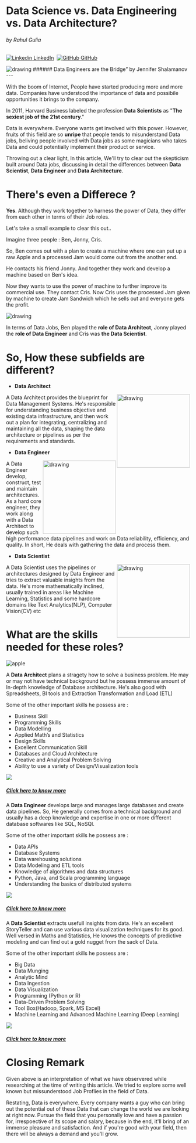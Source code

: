 # Data Science vs. Data Engineering vs. Data Architecture?

###### by Rahul Gulia
[![Linkedin](https://i.stack.imgur.com/gVE0j.png) LinkedIn](https://www.linkedin.com/in/rahulgulia/) &nbsp;[![GitHub](https://i.stack.imgur.com/tskMh.png) GitHub](https://github.com/RsTaK)


<img src="images\Data-Engineer_Graphic.png" alt="drawing"/>
###### Data Engineers are the Bridge” by Jennifer Shalamanov
---
<p style="text-align: left; width: 100%;" >
With the boom of Internet, People have started producing more and more data. Companies have understood the importance of data and possibile opportunities it brings to the company. 

In 2011, Harvard Business labeled the profession **Data Scientists** as "**The sexiest job of the 21st century**."
 
Data is everywhere. Everyone wants get involved with this power. However, fruits of this field are so **unripe** that people tends to misunderstand Data jobs, beliving people involved with Data jobs as some magicians who takes Data and could potentially implement their product or service.

Throwing out a clear light, In this article, We'll try to clear out the skepticism built around Data jobs, discussing in detail the differences between **Data Scientist**, **Data Engineer** and **Data Architecture**.
</p>

# There's even a Differece ?

<p style="text-align: left; width: 100%;">

**Yes**. Although they work together to harness the power of Data, they differ from each other in terms of their Job roles.

Let's take a small example to clear this out..

Imagine three people : Ben, Jonny, Cris.

So, Ben comes out with a plan to create a machine where one can put up a raw Apple and a processed Jam would come out from the another end.

He contacts his friend Jonny. And together they work and develop a machine based on Ben's idea. 

Now they wants to use the power of machine to further improve its commercial use. They contact Cris. Now Cris uses the processed Jam given by machine to create Jam Sandwich which he sells out and everyone gets the profit. 

<img src="images\apple.png" alt="drawing"/>

<br>

In terms of Data Jobs, Ben played the **role of Data Architect**, Jonny played the **role of Data Engineer** and Cris was **the Data Scientist**.

</p>

# So, How these subfields are different?



* **Data Architect**
<img src="images\DA.png" alt="drawing" width="200" align="right"/>
A Data Architect provides the blueprint for Data Management Systems. He's responsible for understanding business objective and existing data infrastructure, and then work out a plan for integrating, centralizing and maintaining all the data, shaping the data architecture or pipelines as per the requirements and standards.

<br>

* **Data Engineer**
<img src="images\DE.png" alt="drawing" width="200" align="right"/>
A Data Engineer develop, construct, test and maintain architectures. As a hard core engineer, they work along with a Data Architect to develop such high performance data pipelines and work on Data reliability, efficiency, and quality. In short, He deals with gathering the data and process them.

<br>

* **Data Scientist**
<img src="images\DS.png" alt="drawing" width="200" align="right"/>
A Data Scientist uses the pipelines or architectures designed by Data Engineer and tries to extract valuable insights from the data. He's more mathematically inclined, usually trained in areas like Machine Learning, Statistics and some hardcore domains like 
Text Analytics(NLP), Computer Vision(CV) etc

</p>

# What are the skills needed for these roles?

<p style="text-align: left;">

![apple](images\chart.png)

A **Data Architect** plans a stragety how to solve a business problem. He may or may not have technical background but he possess immense amount of In-depth knowledge of Database architecture. He's also good with Spreadsheets, BI tools and Extraction Transformation and Load (ETL)

Some of the other important skills he possess are :

* Business Skill
* Programming Skills
* Data Modelling
* Applied Math’s and Statistics
* Design Skills
* Excellent Communication Skill
* Databases and Cloud Architecture
* Creative and Analytical Problem Solving
* Ability to use a variety of Design/Visualization tools

![](images\da-salary.png)

##### [Click here to know more](https://datacatchup.com/top-10-skills-for-data-architects/) 

A **Data Engineer** develops large and manages large databases and create data pipelines.  So, He generally comes from a technical background and usually has a deep knowledge and expertise in one or more different database softwares like SQL, NoSQl.

Some of the other important skills he possess are :

* Data APIs
* Database Systems
* Data warehousing solutions
* Data Modeling and ETL tools
* Knowledge of algorithms and data structures
* Python, Java, and Scala programming language
* Understanding the basics of distributed systems

![](images\de-salary.png)

##### [Click here to know more](https://www.springboard.com/library/data-engineering/skills/) 

A **Data Scientist** extracts usefull insights from data. He's an excellent StoryTeller and can use various data visualization techniques for its good. Well versed in Maths and Statistics, He knows the concepts of predictive modeling and can find out a gold nugget from the sack of Data. 

Some of the other important skills he possess are :

* Big Data
* Data Munging
* Analytic Mind
* Data Ingestion
* Data Visualization
* Programming (Python or R)
* Data-Driven Problem Solving
* Tool Box(Hadoop, Spark, MS Excel)
* Machine Learning and Advanced Machine Learning (Deep Learning)

![](images\ds-slary.png)

##### [Click here to know more](https://www.edureka.co/blog/how-to-become-a-data-scientist/) 

</p>

# Closing Remark

<p style="text-align: left;">

Given above is an interpretation of what we have observered while researching at the time of writing this article. We tried to explore some well known but missunderstood Job Proflies in the field of Data.

Restating, Data is everywhere. Every company wants a guy who can bring out the potential out of these Data that can change the world we are looking at right now. Pursue the field that you personally love and have a passion for, irrespoective of its scope and salary, because in the end, it'll bring of an immense pleasure and satisfaction. And if you're good with your field, then there will be always a demand and you'll grow. 
</p>
